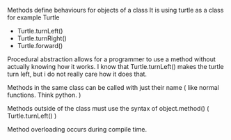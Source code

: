 Methods define behaviours for objects of a class 
It is using turtle as a class for example
Turtle
* Turtle.turnLeft()
* Turtle.turnRight()
* Turtle.forward()

Procedural abstraction allows for a programmer to use a method without actually knowing how it works. I know that Turtle.turnLeft() makes the turtle turn left, but i do not really care how it does that. 

Methods in the same class can be called with just their name ( like normal functions. Think python. )

Methods outside of the class must use the syntax of object.method() ( Turtle.turnLeft() )

Method overloading occurs during compile time.

